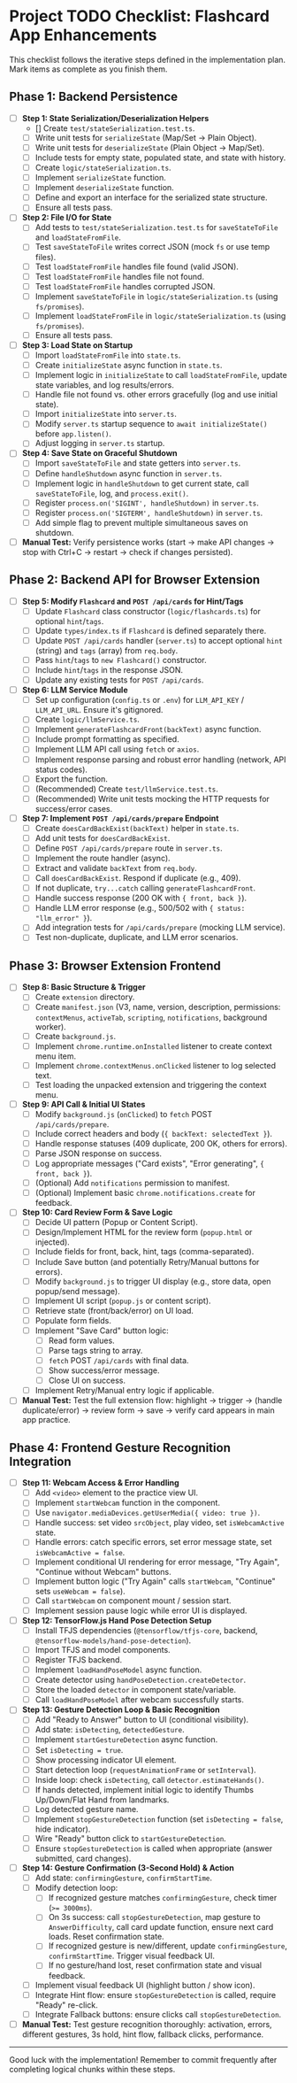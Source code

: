 # Project TODO Checklist: Flashcard App Enhancements

This checklist follows the iterative steps defined in the implementation plan. Mark items as complete as you finish them.

## Phase 1: Backend Persistence

- [ ] **Step 1: State Serialization/Deserialization Helpers**
  - [] Create `test/stateSerialization.test.ts`.
  - [ ] Write unit tests for `serializeState` (Map/Set -> Plain Object).
  - [ ] Write unit tests for `deserializeState` (Plain Object -> Map/Set).
  - [ ] Include tests for empty state, populated state, and state with history.
  - [ ] Create `logic/stateSerialization.ts`.
  - [ ] Implement `serializeState` function.
  - [ ] Implement `deserializeState` function.
  - [ ] Define and export an interface for the serialized state structure.
  - [ ] Ensure all tests pass.
- [ ] **Step 2: File I/O for State**
  - [ ] Add tests to `test/stateSerialization.test.ts` for `saveStateToFile` and `loadStateFromFile`.
  - [ ] Test `saveStateToFile` writes correct JSON (mock `fs` or use temp files).
  - [ ] Test `loadStateFromFile` handles file found (valid JSON).
  - [ ] Test `loadStateFromFile` handles file not found.
  - [ ] Test `loadStateFromFile` handles corrupted JSON.
  - [ ] Implement `saveStateToFile` in `logic/stateSerialization.ts` (using `fs/promises`).
  - [ ] Implement `loadStateFromFile` in `logic/stateSerialization.ts` (using `fs/promises`).
  - [ ] Ensure all tests pass.
- [ ] **Step 3: Load State on Startup**
  - [ ] Import `loadStateFromFile` into `state.ts`.
  - [ ] Create `initializeState` async function in `state.ts`.
  - [ ] Implement logic in `initializeState` to call `loadStateFromFile`, update state variables, and log results/errors.
  - [ ] Handle file not found vs. other errors gracefully (log and use initial state).
  - [ ] Import `initializeState` into `server.ts`.
  - [ ] Modify `server.ts` startup sequence to `await initializeState()` before `app.listen()`.
  - [ ] Adjust logging in `server.ts` startup.
- [ ] **Step 4: Save State on Graceful Shutdown**
  - [ ] Import `saveStateToFile` and state getters into `server.ts`.
  - [ ] Define `handleShutdown` async function in `server.ts`.
  - [ ] Implement logic in `handleShutdown` to get current state, call `saveStateToFile`, log, and `process.exit()`.
  - [ ] Register `process.on('SIGINT', handleShutdown)` in `server.ts`.
  - [ ] Register `process.on('SIGTERM', handleShutdown)` in `server.ts`.
  - [ ] Add simple flag to prevent multiple simultaneous saves on shutdown.
- [ ] **Manual Test:** Verify persistence works (start -> make API changes -> stop with Ctrl+C -> restart -> check if changes persisted).

## Phase 2: Backend API for Browser Extension

- [ ] **Step 5: Modify `Flashcard` and `POST /api/cards` for Hint/Tags**
  - [ ] Update `Flashcard` class constructor (`logic/flashcards.ts`) for optional `hint`/`tags`.
  - [ ] Update `types/index.ts` if `Flashcard` is defined separately there.
  - [ ] Update `POST /api/cards` handler (`server.ts`) to accept optional `hint` (string) and `tags` (array) from `req.body`.
  - [ ] Pass `hint`/`tags` to `new Flashcard()` constructor.
  - [ ] Include `hint`/`tags` in the response JSON.
  - [ ] Update any existing tests for `POST /api/cards`.
- [ ] **Step 6: LLM Service Module**
  - [ ] Set up configuration (`config.ts` or `.env`) for `LLM_API_KEY` / `LLM_API_URL`. Ensure it's gitignored.
  - [ ] Create `logic/llmService.ts`.
  - [ ] Implement `generateFlashcardFront(backText)` async function.
  - [ ] Include prompt formatting as specified.
  - [ ] Implement LLM API call using `fetch` or `axios`.
  - [ ] Implement response parsing and robust error handling (network, API status codes).
  - [ ] Export the function.
  - [ ] (Recommended) Create `test/llmService.test.ts`.
  - [ ] (Recommended) Write unit tests mocking the HTTP requests for success/error cases.
- [ ] **Step 7: Implement `POST /api/cards/prepare` Endpoint**
  - [ ] Create `doesCardBackExist(backText)` helper in `state.ts`.
  - [ ] Add unit tests for `doesCardBackExist`.
  - [ ] Define `POST /api/cards/prepare` route in `server.ts`.
  - [ ] Implement the route handler (async).
  - [ ] Extract and validate `backText` from `req.body`.
  - [ ] Call `doesCardBackExist`. Respond if duplicate (e.g., 409).
  - [ ] If not duplicate, `try...catch` calling `generateFlashcardFront`.
  - [ ] Handle success response (200 OK with `{ front, back }`).
  - [ ] Handle LLM error response (e.g., 500/502 with `{ status: "llm_error" }`).
  - [ ] Add integration tests for `/api/cards/prepare` (mocking LLM service).
  - [ ] Test non-duplicate, duplicate, and LLM error scenarios.

## Phase 3: Browser Extension Frontend

- [ ] **Step 8: Basic Structure & Trigger**
  - [ ] Create `extension` directory.
  - [ ] Create `manifest.json` (V3, name, version, description, permissions: `contextMenus`, `activeTab`, `scripting`, `notifications`, background worker).
  - [ ] Create `background.js`.
  - [ ] Implement `chrome.runtime.onInstalled` listener to create context menu item.
  - [ ] Implement `chrome.contextMenus.onClicked` listener to log selected text.
  - [ ] Test loading the unpacked extension and triggering the context menu.
- [ ] **Step 9: API Call & Initial UI States**
  - [ ] Modify `background.js` (`onClicked`) to `fetch` POST `/api/cards/prepare`.
  - [ ] Include correct headers and body (`{ backText: selectedText }`).
  - [ ] Handle response statuses (409 duplicate, 200 OK, others for errors).
  - [ ] Parse JSON response on success.
  - [ ] Log appropriate messages ("Card exists", "Error generating", `{ front, back }`).
  - [ ] (Optional) Add `notifications` permission to manifest.
  - [ ] (Optional) Implement basic `chrome.notifications.create` for feedback.
- [ ] **Step 10: Card Review Form & Save Logic**
  - [ ] Decide UI pattern (Popup or Content Script).
  - [ ] Design/Implement HTML for the review form (`popup.html` or injected).
  - [ ] Include fields for front, back, hint, tags (comma-separated).
  - [ ] Include Save button (and potentially Retry/Manual buttons for errors).
  - [ ] Modify `background.js` to trigger UI display (e.g., store data, open popup/send message).
  - [ ] Implement UI script (`popup.js` or content script).
  - [ ] Retrieve state (front/back/error) on UI load.
  - [ ] Populate form fields.
  - [ ] Implement "Save Card" button logic:
    - [ ] Read form values.
    - [ ] Parse tags string to array.
    - [ ] `fetch` POST `/api/cards` with final data.
    - [ ] Show success/error message.
    - [ ] Close UI on success.
  - [ ] Implement Retry/Manual entry logic if applicable.
- [ ] **Manual Test:** Test the full extension flow: highlight -> trigger -> (handle duplicate/error) -> review form -> save -> verify card appears in main app practice.

## Phase 4: Frontend Gesture Recognition Integration

- [ ] **Step 11: Webcam Access & Error Handling**
  - [ ] Add `<video>` element to the practice view UI.
  - [ ] Implement `startWebcam` function in the component.
  - [ ] Use `navigator.mediaDevices.getUserMedia({ video: true })`.
  - [ ] Handle success: set video `srcObject`, play video, set `isWebcamActive` state.
  - [ ] Handle errors: catch specific errors, set error message state, set `isWebcamActive = false`.
  - [ ] Implement conditional UI rendering for error message, "Try Again", "Continue without Webcam" buttons.
  - [ ] Implement button logic ("Try Again" calls `startWebcam`, "Continue" sets `useWebcam = false`).
  - [ ] Call `startWebcam` on component mount / session start.
  - [ ] Implement session pause logic while error UI is displayed.
- [ ] **Step 12: TensorFlow.js Hand Pose Detection Setup**
  - [ ] Install TFJS dependencies (`@tensorflow/tfjs-core`, backend, `@tensorflow-models/hand-pose-detection`).
  - [ ] Import TFJS and model components.
  - [ ] Register TFJS backend.
  - [ ] Implement `loadHandPoseModel` async function.
  - [ ] Create detector using `handPoseDetection.createDetector`.
  - [ ] Store the loaded `detector` in component state/variable.
  - [ ] Call `loadHandPoseModel` after webcam successfully starts.
- [ ] **Step 13: Gesture Detection Loop & Basic Recognition**
  - [ ] Add "Ready to Answer" button to UI (conditional visibility).
  - [ ] Add state: `isDetecting`, `detectedGesture`.
  - [ ] Implement `startGestureDetection` async function.
  - [ ] Set `isDetecting = true`.
  - [ ] Show processing indicator UI element.
  - [ ] Start detection loop (`requestAnimationFrame` or `setInterval`).
  - [ ] Inside loop: check `isDetecting`, call `detector.estimateHands()`.
  - [ ] If hands detected, implement initial logic to identify Thumbs Up/Down/Flat Hand from landmarks.
  - [ ] Log detected gesture name.
  - [ ] Implement `stopGestureDetection` function (set `isDetecting = false`, hide indicator).
  - [ ] Wire "Ready" button click to `startGestureDetection`.
  - [ ] Ensure `stopGestureDetection` is called when appropriate (answer submitted, card changes).
- [ ] **Step 14: Gesture Confirmation (3-Second Hold) & Action**
  - [ ] Add state: `confirmingGesture`, `confirmStartTime`.
  - [ ] Modify detection loop:
    - [ ] If recognized gesture matches `confirmingGesture`, check timer (`>= 3000ms`).
    - [ ] On 3s success: call `stopGestureDetection`, map gesture to `AnswerDifficulty`, call card update function, ensure next card loads. Reset confirmation state.
    - [ ] If recognized gesture is new/different, update `confirmingGesture`, `confirmStartTime`. Trigger visual feedback UI.
    - [ ] If no gesture/hand lost, reset confirmation state and visual feedback.
  - [ ] Implement visual feedback UI (highlight button / show icon).
  - [ ] Integrate Hint flow: ensure `stopGestureDetection` is called, require "Ready" re-click.
  - [ ] Integrate Fallback buttons: ensure clicks call `stopGestureDetection`.
- [ ] **Manual Test:** Test gesture recognition thoroughly: activation, errors, different gestures, 3s hold, hint flow, fallback clicks, performance.

---

Good luck with the implementation! Remember to commit frequently after completing logical chunks within these steps.
